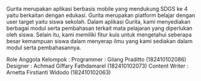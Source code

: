 Gurita merupakan aplikasi berbasis mobile yang mendukung SDGS ke 4 yaitu berkaitan dengan edukasi. Gurita merupakan platform belajar dengan user target yaitu siswa sekolah. Dalam aplikasi Gurita, kami menyediakan berbagai modul serta pembahasan terkait mata pelajaran yang diperlukan oleh siswa. Selain itu, kami memiliki fitur kuis untuk mengetahui seberapa besar kemampuan siswa dalam menyerap ilmu yang kami sediakan dalam modul serta pembahasannya.

Role Anggota Kelompok :
Programmer : Gilang Praditto (182410102086)
Designer : Achmad Giffary Fathdamarel (182410102073)
Content Writer : Arnetta Firstianti Widodo (182410102063)

